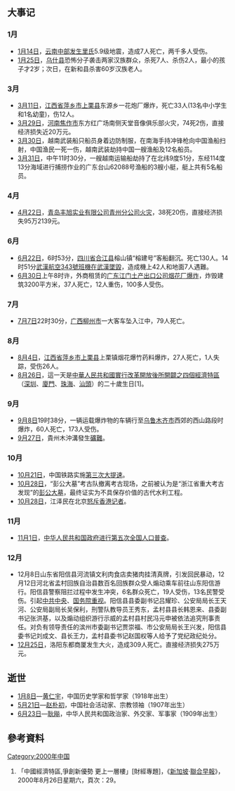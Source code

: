 ## 大事记

### 1月

  - [1月14日](../Page/1月14日.md "wikilink")，[云南中部发生里氏](https://zh.wikipedia.org/wiki/云南 "wikilink")5.9级地震，造成7人死亡，两千多人受伤。
  - [1月25日](../Page/1月25日.md "wikilink")，[乌什县](../Page/乌什县.md "wikilink")恐怖分子袭击两家汉族群众，杀死7人、杀伤2人，最小的孩子才2岁；次日，在新和县杀害60岁汉族老人。

### 3月

  - [3月11日](../Page/3月11日.md "wikilink")，[江西省](../Page/江西省.md "wikilink")[萍乡市](../Page/萍乡市.md "wikilink")[上栗县](../Page/上栗县.md "wikilink")东源乡一花炮厂爆炸，死亡33人(13名中小学生和1名幼童)，伤12人。
  - [3月29日](../Page/3月29日.md "wikilink")，[河南](https://zh.wikipedia.org/wiki/河南 "wikilink")[焦作市](../Page/焦作市.md "wikilink")东方红广场南侧天堂音像俱乐部火灾，74死2伤，直接经济损失近20万元。
  - [3月30日](../Page/3月30日.md "wikilink")，越南武装船只船员身着边防制服，在南海手持冲锋枪向中国渔船扫射，中国渔民一死一伤，越南武装劫持中国一艘渔船及12名船员。
  - [3月31日](../Page/3月31日.md "wikilink")，中午11时30分，一艘越南运输船劫持了在北纬9度51分，东经114度13分海域进行捕捞作业的广东台山62088号渔船的3艘小艇，艇上共有5名船员。

### 4月

  - [4月22日](../Page/4月22日.md "wikilink")，[青岛丰旭实业有限公司](https://zh.wikipedia.org/wiki/青岛 "wikilink")[青州分公司火灾](https://zh.wikipedia.org/wiki/青州 "wikilink")，38死20伤，直接经济损失95万2139元。

### 6月

  - [6月22日](../Page/6月22日.md "wikilink")，6时53分，[四川省](../Page/四川省.md "wikilink")[合江县](../Page/合江县.md "wikilink")榕山镇“榕建号”客船翻沉。死亡130人。14时51分[武漢航空343號班機在武漢墜毀](../Page/武漢航空343號班機空難.md "wikilink")，造成機上42人和地面7人遇難。
  - [6月30日](../Page/6月30日.md "wikilink")上午8时许，外商租赁的[广东](https://zh.wikipedia.org/wiki/广东 "wikilink")[江门土产出口公司烟花厂爆炸](https://zh.wikipedia.org/wiki/江门 "wikilink")，炸毁建筑3200平方米，37人死亡，12人重伤，100多人受伤。

### 7月

  - [7月7日](https://zh.wikipedia.org/wiki/7月7日 "wikilink")22时30分，[广西](https://zh.wikipedia.org/wiki/广西 "wikilink")[柳州市](../Page/柳州市.md "wikilink")一大客车坠入江中，79人死亡。

### 8月

  - [8月4日](../Page/8月4日.md "wikilink")，[江西省](../Page/江西省.md "wikilink")[萍乡市](../Page/萍乡市.md "wikilink")[上栗县](../Page/上栗县.md "wikilink")上栗镇烟花爆竹药料爆炸，27人死亡，1人失踪，受伤26人。
  - [8月26日](../Page/8月26日.md "wikilink")，這一天是[中華人民共和國實行](https://zh.wikipedia.org/wiki/中華人民共和國 "wikilink")[改革開放後所開闢之四個](https://zh.wikipedia.org/wiki/改革開放 "wikilink")[經濟特區](https://zh.wikipedia.org/wiki/經濟特區 "wikilink")（[深圳](https://zh.wikipedia.org/wiki/深圳 "wikilink")、[廈門](https://zh.wikipedia.org/wiki/廈門 "wikilink")、[珠海](https://zh.wikipedia.org/wiki/珠海 "wikilink")、[汕頭](https://zh.wikipedia.org/wiki/汕頭 "wikilink")）的二十歲生日\[1\]。

### 9月

  - [9月8日](../Page/9月8日.md "wikilink")19时38分，一辆运载爆炸物的车辆行至[乌鲁木齐市](../Page/乌鲁木齐市.md "wikilink")西郊的西山路段时爆炸，60人死亡，173人受伤。
  - [9月27日](../Page/9月27日.md "wikilink")，貴州木沖溝發生[礦難](https://zh.wikipedia.org/wiki/2000年贵州木冲沟矿难 "wikilink")。

### 10月

  - [10月21日](../Page/10月21日.md "wikilink")，中国铁路实施[第三次大提速](https://zh.wikipedia.org/wiki/中国铁路第三次大提速 "wikilink")。
  - [10月28日](../Page/10月28日.md "wikilink")，“彭公大墓”考古队撤离考古现场，之前被认为是“浙江省重大考古发现”的[彭公大墓](../Page/彭公大墓事件.md "wikilink")，最终证实为不具保存价值的古代水利工程。
  - [10月28日](../Page/10月28日.md "wikilink")，江泽民在北京[怒斥香港记者](../Page/江泽民怒斥香港记者.md "wikilink")。

### 11月

  - [11月1日](../Page/11月1日.md "wikilink")，[中华人民共和国政府进行](https://zh.wikipedia.org/wiki/中华人民共和国政府 "wikilink")[第五次全国人口普查](../Page/中华人民共和国第五次全国人口普查.md "wikilink")。

### 12月

  - 12月8日山东省阳信县河流镇文利肉食店卖猪肉挂清真牌，引发回民暴动，12月12日河北省孟村回族自治县数百名回族群众受人煽动乘车前往山东阳信游行。阳信县警察阻拦过程中发生冲突，6名群众死亡，19人受伤，13名民警受伤。引起[中共中央](https://zh.wikipedia.org/wiki/中共中央 "wikilink")、[国务院重视](https://zh.wikipedia.org/wiki/国务院 "wikilink")。阳信县县委副书记吕耀珍、公安局局长王天河、公安局副局长吴保利，刑警队教导员王秀东，孟村县县长韩恩来、县委副书记张洪基，以及煽动组织游行示威的孟村县村民冯元申被依法追究刑事责任。对负有领导责任的滨州市委副书记贾崇福、市公安局局长王兴发，阳信县委书记刘成文、县长王力，孟村县委书记赵国权等人给予了党纪政纪处分。
  - [12月25日](../Page/12月25日.md "wikilink")，洛阳东都商厦发生大火，造成309人死亡。直接经济损失275万元。

## 逝世

  - [1月8日](../Page/1月8日.md "wikilink")—[黄仁宇](../Page/黄仁宇.md "wikilink")，中国历史学家和哲学家（1918年出生）
  - [5月21日](../Page/5月21日.md "wikilink")—[赵朴初](https://zh.wikipedia.org/wiki/赵朴初 "wikilink")，中国社会活动家、宗教领袖（1907年出生）
  - [6月23日](../Page/6月23日.md "wikilink")—[耿飚](../Page/耿飚.md "wikilink")，中华人民共和国政治家、外交家、军事家（1909年出生）

## 參考資料

[Category:2000年中国](https://zh.wikipedia.org/wiki/Category:2000年中国 "wikilink")

1.  「中國經濟特區,爭創新優勢 更上一層樓」\[財經專題\]，《[新加坡](../Page/新加坡.md "wikilink")·[聯合早報](https://zh.wikipedia.org/wiki/聯合早報 "wikilink")》，2000年8月26日星期六，頁次：29。